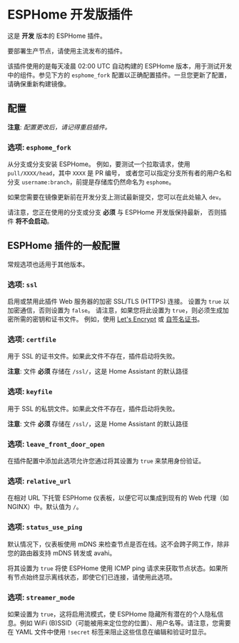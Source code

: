# ESPHome 开发版插件

这是 **开发** 版本的 ESPHome 插件。

要部署生产节点，请使用主流发布的插件。

该插件使用的是每天凌晨 02:00 UTC 自动构建的 ESPHome 版本，用于测试开发中的组件。参见下方的 `esphome_fork` 配置以正确配置插件。一旦您更新了配置，请确保重新构建镜像。

## 配置

**注意**: _配置更改后，请记得重启插件。_

### 选项: `esphome_fork`

从分支或分支安装 ESPHome。
例如，要测试一个拉取请求，使用 `pull/XXXX/head`，其中 `XXXX` 是 PR 编号，
或者您可以指定分支所有者的用户名和分支 `username:branch`，前提是存储库仍然命名为 `esphome`。

如果您需要在镜像更新前在开发分支上测试最新提交，您可以在此处输入 `dev`。

请注意，您正在使用的分支或分支 **必须** 与 ESPHome 开发版保持最新，
否则插件 **将不会启动**。

## ESPHome 插件的一般配置

常规选项也适用于其他版本。

### 选项: `ssl`

启用或禁用此插件 Web 服务器的加密 SSL/TLS (HTTPS) 连接。
设置为 `true` 以加密通信，否则设置为 `false`。
请注意，如果您将此设置为 `true`，则必须生成加密所需的密钥和证书文件。
例如，使用 [Let's Encrypt](https://www.home-assistant.io/addons/lets_encrypt/)
或 [自签名证书](https://www.home-assistant.io/docs/ecosystem/certificates/tls_self_signed_certificate/)。

### 选项: `certfile`

用于 SSL 的证书文件。如果此文件不存在，插件启动将失败。

**注意**: 文件 **必须** 存储在 `/ssl/`，这是 Home Assistant 的默认路径

### 选项: `keyfile`

用于 SSL 的私钥文件。如果此文件不存在，插件启动将失败。

**注意**: 文件 **必须** 存储在 `/ssl/`，这是 Home Assistant 的默认路径

### 选项: `leave_front_door_open`

在插件配置中添加此选项允许您通过将其设置为 `true` 来禁用身份验证。

### 选项: `relative_url`

在相对 URL 下托管 ESPHome 仪表板，以便它可以集成到现有的 Web 代理（如 NGINX）中。默认值为 `/`。

### 选项: `status_use_ping`

默认情况下，仪表板使用 mDNS 来检查节点是否在线。这不会跨子网工作，除非您的路由器支持 mDNS 转发或 avahi。

将其设置为 `true` 将使 ESPHome 使用 ICMP ping 请求来获取节点状态。如果所有节点始终显示离线状态，即使它们已连接，请使用此选项。

### 选项: `streamer_mode`

如果设置为 `true`，这将启用流模式，使 ESPHome 隐藏所有潜在的个人隐私信息。例如 WiFi (B)SSID（可能被用来定位您的位置）、用户名等。请注意，您需要在 YAML 文件中使用 `!secret` 标签来阻止这些信息在编辑和验证时显示。